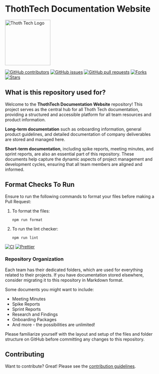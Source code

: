# ThothTech Documentation Website

<p align="left">
    <img width="150px" src="https://github.com/thoth-tech/.github/blob/main/images/splashkit.png"
    alt="Thoth Tech Logo"/>
</p>

[![GitHub contributors](https://img.shields.io/github/contributors/thoth-tech/documentation?label=Contributors&color=F5A623)](https://github.com/thoth-tech/documentation/graphs/contributors)
[![GitHub issues](https://img.shields.io/github/issues/thoth-tech/documentation?label=Issues&color=F5A623)](https://github.com/thoth-tech/documentation/issues)
[![GitHub pull requests](https://img.shields.io/github/issues-pr/thoth-tech/documentation?label=Pull%20Requests&color=F5A623)](https://github.com/thoth-tech/documentation/pulls)
[![Forks](https://img.shields.io/github/forks/thoth-tech/documentation?label=Forks&color=F5A623)](https://github.com/thoth-tech/documentation/network/members)
[![Stars](https://img.shields.io/github/stars/thoth-tech/documentation?label=Stars&color=F5A623)](https://github.com/thoth-tech/documentation/stargazers)

## What is this repository used for?

Welcome to the **ThothTech Documentation Website** repository! This project serves as the central
hub for all Thoth Tech documentation, providing a structured and accessible platform for all team
resources and product information.

**Long-term documentation** such as onboarding information, general product guidelines, and detailed
documentation of company deliverables are stored and managed here.

**Short-term documentation**, including spike reports, meeting minutes, and sprint reports, are also
an essential part of this repository. These documents help capture the dynamic aspects of project
management and development cycles, ensuring that all team members are aligned and informed.

## Format Checks To Run

Ensure to run the following commands to format your files before making a Pull Request:

1. To format the files:

   ```shell
   npm run format
   ```

2. To run the lint checker:

   ```shell
   npm run lint
   ```

[![CI](https://github.com/thoth-tech/documentation/actions/workflows/ci.yml/badge.svg)](https://github.com/thoth-tech/documentation/actions/workflows/ci.yml)
[![Prettier](https://img.shields.io/badge/code_style-prettier-ff69b4.svg)](https://prettier.io/)

### Repository Organization

Each team has their dedicated folders, which are used for everything related to their projects. If
you have documentation stored elsewhere, consider migrating it to this repository in Markdown
format.

Some documents you might want to include:

- Meeting Minutes
- Spike Reports
- Sprint Reports
- Research and Findings
- Onboarding Packages
- And more - the possibilities are unlimited!

Please familiarize yourself with the layout and setup of the files and folder structure on GitHub
before committing any changes to this repository.

## Contributing

Want to contribute? Great! Please see the [contribution guidelines](CONTRIBUTING.md).
